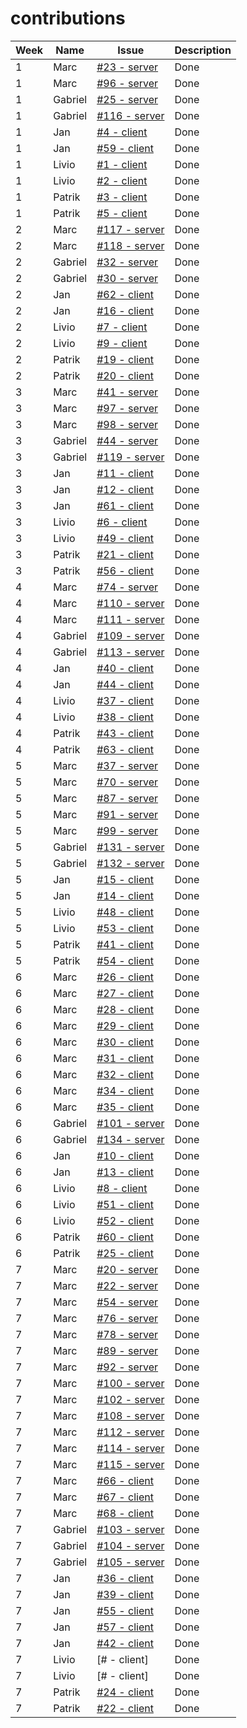 # contributions

| Week | Name    | Issue         | Description |   
|------|---------|---------------|-------------|
| 1    | Marc    | [#23 - server](https://github.com/sopra-fs24-group-11/server/issues/23)  | Done        |
| 1    | Marc    | [#96 - server](https://github.com/sopra-fs24-group-11/server/issues/96)  | Done        |
| 1    | Gabriel | [#25 - server](https://github.com/sopra-fs24-group-11/server/issues/25)  | Done        |
| 1    | Gabriel | [#116 - server](https://github.com/sopra-fs24-group-11/server/issues/116) | Done        |
| 1    | Jan     | [#4 - client](https://github.com/sopra-fs24-group-11/client/issues/4)   | Done        |
| 1    | Jan     | [#59 - client](https://github.com/sopra-fs24-group-11/client/issues/59)   | Done        |
| 1    | Livio   | [#1 - client](https://github.com/sopra-fs24-group-11/client/issues/1)   | Done        |
| 1    | Livio   | [#2 - client](https://github.com/sopra-fs24-group-11/client/issues/2)   | Done        |
| 1    | Patrik  | [#3 - client](https://github.com/sopra-fs24-group-11/client/issues/3)   | Done        |
| 1    | Patrik  | [#5 - client](https://github.com/sopra-fs24-group-11/client/issues/5)   | Done        |
| 2    | Marc    | [#117 - server](https://github.com/sopra-fs24-group-11/server/issues/117) | Done        |
| 2    | Marc    | [#118 - server](https://github.com/sopra-fs24-group-11/server/issues/118) | Done        |
| 2    | Gabriel | [#32 - server](https://github.com/sopra-fs24-group-11/server/issues/32)  | Done        |
| 2    | Gabriel | [#30 - server](https://github.com/sopra-fs24-group-11/server/issues/30)  | Done        |
| 2    | Jan     | [#62 - client](https://github.com/sopra-fs24-group-11/client/issues/62)  | Done        |
| 2    | Jan     | [#16 - client](https://github.com/sopra-fs24-group-11/client/issues/16)  | Done        |
| 2    | Livio   | [#7 - client](https://github.com/sopra-fs24-group-11/client/issues/7)   | Done        |
| 2    | Livio   | [#9 - client](https://github.com/sopra-fs24-group-11/client/issues/9)   | Done        |
| 2    | Patrik  | [#19 - client](https://github.com/sopra-fs24-group-11/client/issues/19)  | Done        |
| 2    | Patrik  | [#20 - client](https://github.com/sopra-fs24-group-11/client/issues/20)  | Done        |
| 3    | Marc    | [#41 - server](https://github.com/sopra-fs24-group-11/server/issues/41)  | Done        |
| 3    | Marc    | [#97 - server](https://github.com/sopra-fs24-group-11/server/issues/97)  | Done        |
| 3    | Marc    | [#98 - server](https://github.com/sopra-fs24-group-11/server/issues/98)  | Done        |
| 3    | Gabriel | [#44 - server](https://github.com/sopra-fs24-group-11/server/issues/44)  | Done        |
| 3    | Gabriel | [#119 - server](https://github.com/sopra-fs24-group-11/server/issues/119) | Done        |
| 3    | Jan     | [#11 - client](https://github.com/sopra-fs24-group-11/client/issues/11)  | Done        |
| 3    | Jan     | [#12 - client](https://github.com/sopra-fs24-group-11/client/issues/12)  | Done        |
| 3    | Jan     | [#61 - client](https://github.com/sopra-fs24-group-11/client/issues/61)  | Done        |
| 3    | Livio   | [#6 - client](https://github.com/sopra-fs24-group-11/client/issues/6)   | Done        | 
| 3    | Livio   | [#49 - client](https://github.com/sopra-fs24-group-11/client/issues/49)  | Done        |
| 3    | Patrik  | [#21 - client](https://github.com/sopra-fs24-group-11/client/issues/21)  | Done        |
| 3    | Patrik  | [#56 - client](https://github.com/sopra-fs24-group-11/client/issues/56)  | Done        |
| 4    | Marc    | [#74 - server](https://github.com/sopra-fs24-group-11/server/issues/74)  | Done        |
| 4    | Marc    | [#110 - server](https://github.com/sopra-fs24-group-11/server/issues/110) | Done        |
| 4    | Marc    | [#111 - server](https://github.com/sopra-fs24-group-11/server/issues/111) | Done        |
| 4    | Gabriel | [#109 - server](https://github.com/sopra-fs24-group-11/server/issues/109) | Done        |
| 4    | Gabriel | [#113 - server](https://github.com/sopra-fs24-group-11/server/issues/113) | Done        |
| 4    | Jan     | [#40 - client](https://github.com/sopra-fs24-group-11/client/issues/40)  | Done        |
| 4    | Jan     | [#44 - client](https://github.com/sopra-fs24-group-11/client/issues/44)  | Done        |
| 4    | Livio   | [#37 - client](https://github.com/sopra-fs24-group-11/client/issues/37)  | Done        |
| 4    | Livio   | [#38 - client](https://github.com/sopra-fs24-group-11/client/issues/38)  | Done        |
| 4    | Patrik  | [#43 - client](https://github.com/sopra-fs24-group-11/client/issues/43)  | Done        |
| 4    | Patrik  | [#63 - client](https://github.com/sopra-fs24-group-11/client/issues/63)  | Done        |
| 5    | Marc    | [#37 - server](https://github.com/sopra-fs24-group-11/server/issues/37)  | Done        |
| 5    | Marc    | [#70 - server](https://github.com/sopra-fs24-group-11/server/issues/70)  | Done        |
| 5    | Marc    | [#87 - server](https://github.com/sopra-fs24-group-11/server/issues/87)  | Done        |
| 5    | Marc    | [#91 - server](https://github.com/sopra-fs24-group-11/server/issues/91)  | Done        |
| 5    | Marc    | [#99 - server](https://github.com/sopra-fs24-group-11/server/issues/99)  | Done        |
| 5    | Gabriel | [#131 - server](https://github.com/sopra-fs24-group-11/server/issues/131) | Done        |
| 5    | Gabriel | [#132 - server](https://github.com/sopra-fs24-group-11/server/issues/132) | Done        |
| 5    | Jan     | [#15 - client](https://github.com/sopra-fs24-group-11/client/issues/15)  | Done        |
| 5    | Jan     | [#14 - client](https://github.com/sopra-fs24-group-11/client/issues/14)  | Done        |
| 5    | Livio   | [#48 - client](https://github.com/sopra-fs24-group-11/client/issues/48)  | Done        |
| 5    | Livio   | [#53 - client](https://github.com/sopra-fs24-group-11/client/issues/53)  | Done        |
| 5    | Patrik  | [#41 - client](https://github.com/sopra-fs24-group-11/client/issues/41)  | Done        |
| 5    | Patrik  | [#54 - client](https://github.com/sopra-fs24-group-11/client/issues/54)  | Done        |
| 6    | Marc    | [#26 - client](https://github.com/sopra-fs24-group-11/client/issues/26)  | Done        |
| 6    | Marc    | [#27 - client](https://github.com/sopra-fs24-group-11/client/issues/27)  | Done        |
| 6    | Marc    | [#28 - client](https://github.com/sopra-fs24-group-11/client/issues/28)  | Done        |
| 6    | Marc    | [#29 - client](https://github.com/sopra-fs24-group-11/client/issues/29)  | Done        |
| 6    | Marc    | [#30 - client](https://github.com/sopra-fs24-group-11/client/issues/30)  | Done        |
| 6    | Marc    | [#31 - client](https://github.com/sopra-fs24-group-11/client/issues/31)  | Done        |
| 6    | Marc    | [#32 - client](https://github.com/sopra-fs24-group-11/client/issues/32)  | Done        |
| 6    | Marc    | [#34 - client](https://github.com/sopra-fs24-group-11/client/issues/34)  | Done        |
| 6    | Marc    | [#35 - client](https://github.com/sopra-fs24-group-11/client/issues/35)  | Done        |
| 6    | Gabriel | [#101 - server](https://github.com/sopra-fs24-group-11/server/issues/101) | Done        |
| 6    | Gabriel | [#134 - server](https://github.com/sopra-fs24-group-11/server/issues/134) | Done        |
| 6    | Jan     | [#10 - client](https://github.com/sopra-fs24-group-11/client/issues/10)  | Done        |
| 6    | Jan     | [#13 - client](https://github.com/sopra-fs24-group-11/client/issues/13)  | Done        |
| 6    | Livio   | [#8 - client](https://github.com/sopra-fs24-group-11/client/issues/8)   | Done        |
| 6    | Livio   | [#51 - client](https://github.com/sopra-fs24-group-11/client/issues/51)  | Done        |
| 6    | Livio   | [#52 - client](https://github.com/sopra-fs24-group-11/client/issues/52)  | Done        |
| 6    | Patrik  | [#60 - client](https://github.com/sopra-fs24-group-11/client/issues/60)  | Done        |
| 6    | Patrik  | [#25 - client](https://github.com/sopra-fs24-group-11/client/issues/25)  | Done        |
| 7    | Marc    | [#20 - server](https://github.com/sopra-fs24-group-11/server/issues/20)  | Done        |
| 7    | Marc    | [#22 - server](https://github.com/sopra-fs24-group-11/server/issues/22)  | Done        |
| 7    | Marc    | [#54 - server](https://github.com/sopra-fs24-group-11/server/issues/54)  | Done        |
| 7    | Marc    | [#76 - server](https://github.com/sopra-fs24-group-11/server/issues/76)  | Done        |
| 7    | Marc    | [#78 - server](https://github.com/sopra-fs24-group-11/server/issues/78)  | Done        |
| 7    | Marc    | [#89 - server](https://github.com/sopra-fs24-group-11/server/issues/89)  | Done        |
| 7    | Marc    | [#92 - server](https://github.com/sopra-fs24-group-11/server/issues/92)  | Done        |
| 7    | Marc    | [#100 - server](https://github.com/sopra-fs24-group-11/server/issues/100) | Done        |
| 7    | Marc    | [#102 - server](https://github.com/sopra-fs24-group-11/server/issues/102) | Done        |
| 7    | Marc    | [#108 - server](https://github.com/sopra-fs24-group-11/server/issues/108) | Done        |
| 7    | Marc    | [#112 - server](https://github.com/sopra-fs24-group-11/server/issues/112) | Done        |
| 7    | Marc    | [#114 - server](https://github.com/sopra-fs24-group-11/server/issues/114) | Done        |
| 7    | Marc    | [#115 - server](https://github.com/sopra-fs24-group-11/server/issues/115) | Done        |
| 7    | Marc    | [#66 - client](https://github.com/sopra-fs24-group-11/client/issues/66) | Done        |
| 7    | Marc    | [#67 - client](https://github.com/sopra-fs24-group-11/client/issues/67) | Done        |
| 7    | Marc    | [#68 - client](https://github.com/sopra-fs24-group-11/client/issues/68) | Done        |
| 7    | Gabriel | [#103 - server](https://github.com/sopra-fs24-group-11/server/issues/103) | Done        |
| 7    | Gabriel | [#104 - server](https://github.com/sopra-fs24-group-11/server/issues/104) | Done        |
| 7    | Gabriel | [#105 - server](https://github.com/sopra-fs24-group-11/server/issues/105) | Done        |
| 7    | Jan     | [#36 - client](https://github.com/sopra-fs24-group-11/client/issues/36)  | Done        |
| 7    | Jan     | [#39 - client](https://github.com/sopra-fs24-group-11/client/issues/39)  | Done        |
| 7    | Jan     | [#55 - client](https://github.com/sopra-fs24-group-11/client/issues/55)  | Done        |
| 7    | Jan     | [#57 - client](https://github.com/sopra-fs24-group-11/client/issues/57)  | Done        |
| 7    | Jan     | [#42 - client](https://github.com/sopra-fs24-group-11/client/issues/42)  | Done        |
| 7    | Livio   | [# - client]    | Done        |
| 7    | Livio   | [# - client]    | Done        |
| 7    | Patrik  | [#24 - client](https://github.com/sopra-fs24-group-11/client/issues/24)  | Done        |
| 7    | Patrik  | [#22 - client](https://github.com/sopra-fs24-group-11/client/issues/22)  | Done        |
